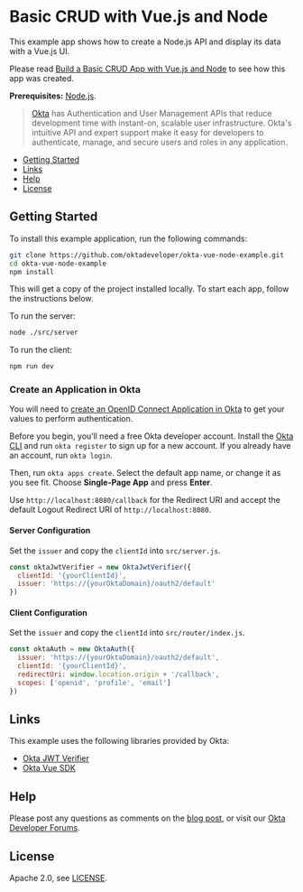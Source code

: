 # Basic CRUD with Vue.js and Node

This example app shows how to create a Node.js API and display its data with a Vue.js UI.

Please read [Build a Basic CRUD App with Vue.js and Node](https://developer.okta.com/blog/2018/02/15/build-crud-app-vuejs-node) to see how this app was created.

**Prerequisites:** [Node.js](https://nodejs.org/).

> [Okta](https://developer.okta.com/) has Authentication and User Management APIs that reduce development time with instant-on, scalable user infrastructure. Okta's intuitive API and expert support make it easy for developers to authenticate, manage, and secure users and roles in any application.

* [Getting Started](#getting-started)
* [Links](#links)
* [Help](#help)
* [License](#license)

## Getting Started

To install this example application, run the following commands:

```bash
git clone https://github.com/oktadeveloper/okta-vue-node-example.git
cd okta-vue-node-example
npm install
```

This will get a copy of the project installed locally. To start each app, follow the instructions below.

To run the server:

```bash
node ./src/server
```

To run the client:

```bash
npm run dev
```

### Create an Application in Okta

You will need to [create an OpenID Connect Application in Okta](https://developer.okta.com/blog/2018/02/15/build-crud-app-vuejs-node#add-authentication-with-okta) to get your values to perform authentication.

Before you begin, you’ll need a free Okta developer account. Install the [Okta CLI](https://cli.okta.com/) and run `okta register` to sign up for a new account. If you already have an account, run `okta login`.

Then, run `okta apps create`. Select the default app name, or change it as you see fit. Choose **Single-Page App** and press **Enter**.

Use `http://localhost:8080/callback` for the Redirect URI and accept the default Logout Redirect URI of `http://localhost:8080`.

#### Server Configuration

Set the `issuer` and copy the `clientId` into `src/server.js`.

```javascript
const oktaJwtVerifier = new OktaJwtVerifier({
  clientId: '{yourClientId}',
  issuer: 'https://{yourOktaDomain}/oauth2/default'
})
```

#### Client Configuration

Set the `issuer` and copy the `clientId` into `src/router/index.js`.

```javascript
const oktaAuth = new OktaAuth({
  issuer: 'https://{yourOktaDomain}/oauth2/default',
  clientId: '{yourClientId}',
  redirectUri: window.location.origin + '/callback',
  scopes: ['openid', 'profile', 'email']
})
```

## Links

This example uses the following libraries provided by Okta:

* [Okta JWT Verifier](https://github.com/okta/okta-oidc-js/tree/master/packages/jwt-verifier)
* [Okta Vue SDK](https://github.com/okta/okta-vue)

## Help

Please post any questions as comments on the [blog post](https://developer.okta.com/blog/2018/02/15/build-crud-app-vuejs-node), or visit our [Okta Developer Forums](https://devforum.okta.com/).

## License

Apache 2.0, see [LICENSE](LICENSE).
